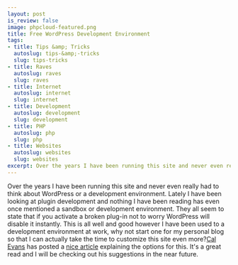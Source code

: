 ```yaml
--- 
layout: post
is_review: false
image: phpcloud-featured.png
title: Free WordPress Development Environment
tags: 
- title: Tips &amp; Tricks
  autoslug: tips-&amp;-tricks
  slug: tips-tricks
- title: Raves
  autoslug: raves
  slug: raves
- title: Internet
  autoslug: internet
  slug: internet
- title: Development
  autoslug: development
  slug: development
- title: PHP
  autoslug: php
  slug: php
- title: Websites
  autoslug: websites
  slug: websites
excerpt: Over the years I have been running this site and never even really had to think about WordPress or a development environment.  Lately I have been looking at plugin development and nothing I have been reading has even once mentioned a sandbox or development environment.
---
```

Over the years I have been running this site and never even really had to think about WordPress or a development environment.  Lately I have been looking at plugin development and nothing I have been reading has even once mentioned a sandbox or development environment.  They all seem to state that if you activate a broken plug-in not to worry WordPress will disable it instantly.  This is all well and good however I have been used to a development environment at work, why not start one for my personal blog so that I can actually take the time to customize this site even more?[Cal Evans](http://blog.calevans.com/ "Cal Evans") has posted a [nice article](http://blog.calevans.com/2012/06/27/setting-up-a-free-wordpress-development-site/ "Setting Up a Free WordPress Development Site") explaining the options for this.  It's a great read and I will be checking out his suggestions in the near future.
